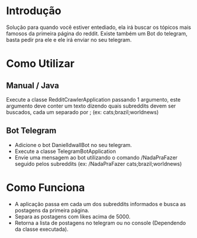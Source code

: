 ﻿# Introdução
Solução para quando você estiver entediado, ela irá buscar os tópicos mais famosos da primeira página do reddit. Existe também um Bot do telegram, basta pedir pra ele e ele irá enviar no seu telegram.

# Como Utilizar

## Manual / Java
Execute a classe RedditCrawlerApplication passando 1 argumento, este argumento deve conter um texto dizendo quais subreddits devem ser buscados, cada um separado por ; (ex: cats;brazil;worldnews)

## Bot Telegram
- Adicione o bot DanielIdwallBot no seu telegram.
- Execute a classe TelegramBotApplication
- Envie uma mensagem ao bot utilizando o comando /NadaPraFazer seguido pelos subreddits (ex: /NadaPraFazer cats;brazil;worldnews)

# Como Funciona
- A aplicação passa em cada um dos subreddits informados e busca as postagens da primeira página.
- Separa as postagens com likes acima de 5000.
- Retorna a lista de postagens no telegram ou no console (Dependendo da classe executada).